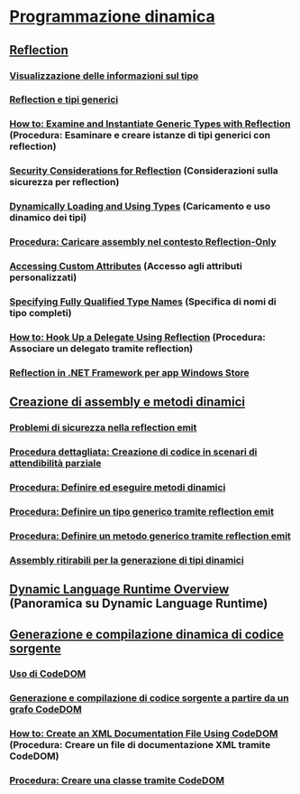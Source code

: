 # [Programmazione dinamica](index.md)
## [Reflection](reflection.md)
### [Visualizzazione delle informazioni sul tipo](viewing-type-information.md)
### [Reflection e tipi generici](reflection-and-generic-types.md)
### [How to: Examine and Instantiate Generic Types with Reflection](how-to-examine-and-instantiate-generic-types-with-reflection.md) (Procedura: Esaminare e creare istanze di tipi generici con reflection)
### [Security Considerations for Reflection](security-considerations-for-reflection.md) (Considerazioni sulla sicurezza per reflection)
### [Dynamically Loading and Using Types](dynamically-loading-and-using-types.md) (Caricamento e uso dinamico dei tipi)
### [Procedura: Caricare assembly nel contesto Reflection-Only](how-to-load-assemblies-into-the-reflection-only-context.md)
### [Accessing Custom Attributes](accessing-custom-attributes.md) (Accesso agli attributi personalizzati)
### [Specifying Fully Qualified Type Names](specifying-fully-qualified-type-names.md) (Specifica di nomi di tipo completi)
### [How to: Hook Up a Delegate Using Reflection](how-to-hook-up-a-delegate-using-reflection.md) (Procedura: Associare un delegato tramite reflection)
### [Reflection in .NET Framework per app Windows Store](reflection-for-windows-store-apps.md)
## [Creazione di assembly e metodi dinamici](emitting-dynamic-methods-and-assemblies.md)
### [Problemi di sicurezza nella reflection emit](security-issues-in-reflection-emit.md)
### [Procedura dettagliata: Creazione di codice in scenari di attendibilità parziale](walkthrough-emitting-code-in-partial-trust-scenarios.md)
### [Procedura: Definire ed eseguire metodi dinamici](how-to-define-and-execute-dynamic-methods.md)
### [Procedura: Definire un tipo generico tramite reflection emit](how-to-define-a-generic-type-with-reflection-emit.md)
### [Procedura: Definire un metodo generico tramite reflection emit](how-to-define-a-generic-method-with-reflection-emit.md)
### [Assembly ritirabili per la generazione di tipi dinamici](collectible-assemblies.md)
## [Dynamic Language Runtime Overview](dynamic-language-runtime-overview.md) (Panoramica su Dynamic Language Runtime)
## [Generazione e compilazione dinamica di codice sorgente](dynamic-source-code-generation-and-compilation.md)
### [Uso di CodeDOM](using-the-codedom.md)
### [Generazione e compilazione di codice sorgente a partire da un grafo CodeDOM](generating-and-compiling-source-code-from-a-codedom-graph.md)
### [How to: Create an XML Documentation File Using CodeDOM](how-to-create-an-xml-documentation-file-using-codedom.md) (Procedura: Creare un file di documentazione XML tramite CodeDOM)
### [Procedura: Creare una classe tramite CodeDOM](how-to-create-a-class-using-codedom.md)
